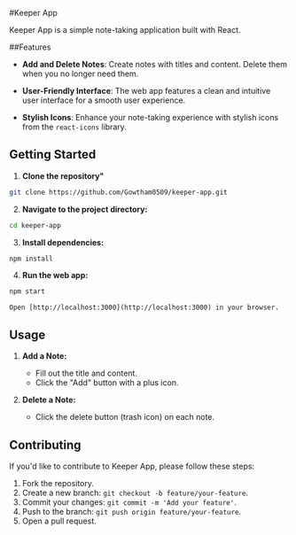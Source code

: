 #Keeper App

Keeper App is a simple note-taking application built with React.

##Features

- **Add and Delete Notes**: Create notes with titles and content. Delete them when you no longer need them.

- **User-Friendly Interface**: The web app features a clean and intuitive user interface for a smooth user experience.

- **Stylish Icons**: Enhance your note-taking experience with stylish icons from the `react-icons` library.

## Getting Started

1. **Clone the repository"**

```bash
git clone https://github.com/Gowtham0509/keeper-app.git

```

2. **Navigate to the project directory:**

```bash
cd keeper-app
```

3. **Install dependencies:**

```bash
npm install
```

4. **Run the web app:**
```bash
npm start
```
    Open [http://localhost:3000](http://localhost:3000) in your browser.

## Usage

1. **Add a Note:**
    - Fill out the title and content.
    - Click the "Add" button with a plus icon.

2. **Delete a Note:**
    - Click the delete button (trash icon) on each note.

## Contributing

If you'd like to contribute to Keeper App, please follow these steps:

1. Fork the repository.
2. Create a new branch: `git checkout -b feature/your-feature`.
3. Commit your changes: `git commit -m 'Add your feature'`.
4. Push to the branch: `git push origin feature/your-feature`.
5. Open a pull request.